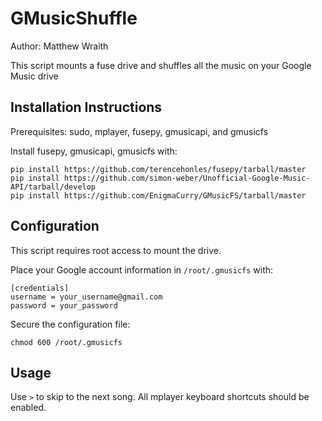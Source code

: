 GMusicShuffle
=============

Author: Matthew Wraith

This script mounts a fuse drive and shuffles all the music on your Google Music drive

Installation Instructions
-------------------------

Prerequisites: sudo, mplayer, fusepy, gmusicapi, and gmusicfs

Install fusepy, gmusicapi, gmusicfs with:

```
pip install https://github.com/terencehonles/fusepy/tarball/master
pip install https://github.com/simon-weber/Unofficial-Google-Music-API/tarball/develop
pip install https://github.com/EnigmaCurry/GMusicFS/tarball/master
```

Configuration
-------------

This script requires root access to mount the drive.

Place your Google account information in `/root/.gmusicfs` with:

```
[credentials]
username = your_username@gmail.com
password = your_password
```

Secure the configuration file:
```
chmod 600 /root/.gmusicfs
```

Usage
-----

Use `>` to skip to the next song. All mplayer keyboard shortcuts should be enabled.
